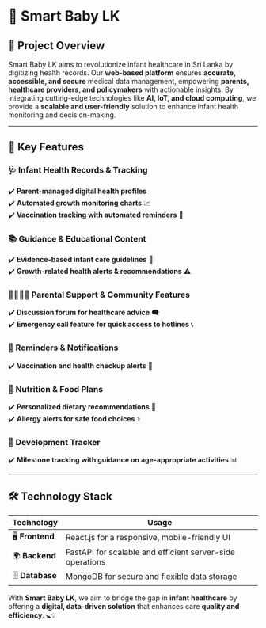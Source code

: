 # 📌 Smart Baby LK

## 🏥 Project Overview
Smart Baby LK aims to revolutionize infant healthcare in Sri Lanka by digitizing health records. Our **web-based platform** ensures **accurate, accessible, and secure** medical data management, empowering **parents, healthcare providers, and policymakers** with actionable insights. By integrating cutting-edge technologies like **AI, IoT, and cloud computing**, we provide a **scalable and user-friendly** solution to enhance infant health monitoring and decision-making.

---

## 🚀 Key Features
### 🩺 Infant Health Records & Tracking
✔️ **Parent-managed digital health profiles**  
✔️ **Automated growth monitoring charts** 📈  
✔️ **Vaccination tracking with automated reminders** 💉  

### 📚 Guidance & Educational Content
✔️ **Evidence-based infant care guidelines** 📝  
✔️ **Growth-related health alerts & recommendations** ⚠️  

### 👨‍👩‍👧‍👦 Parental Support & Community Features
✔️ **Discussion forum for healthcare advice** 🗨️  
✔️ **Emergency call feature for quick access to hotlines** 📞  

### 🔔 Reminders & Notifications
✔️ **Vaccination and health checkup alerts** 🔄  

### 🥗 Nutrition & Food Plans
✔️ **Personalized dietary recommendations** 🍎  
✔️ **Allergy alerts for safe food choices** ⚕️  

### 🎯 Development Tracker
✔️ **Milestone tracking with guidance on age-appropriate activities** 📊  

---

## 🛠️ Technology Stack
| **Technology** | **Usage** |
|--------------|------------|
| 🖥 **Frontend** | React.js for a responsive, mobile-friendly UI |
| 🌍 **Backend** | FastAPI for scalable and efficient server-side operations |
| 🗄 **Database** | MongoDB for secure and flexible data storage |

With **Smart Baby LK**, we aim to bridge the gap in **infant healthcare** by offering a **digital, data-driven solution** that enhances care **quality and efficiency**. 🚼💡
